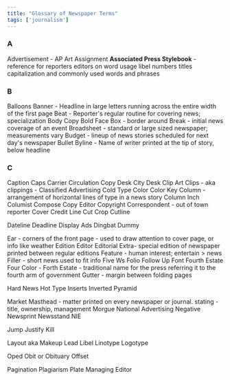 ```yaml
---
title: "Glossary of Newspaper Terms"
tags: ['journalism']
---
```

### A
Advertisement - 
AP
Art
Assignment
**Associated Press Stylebook** - reference for reporters editors on word usage libel numbers titles capitalization and commonly used words and phrases


### B
Balloons
Banner - Headline in large letters running across the entire width of the first page
Beat - Reporter's regular routine for covering news; specialization
Body Copy
Bold Face
Box - border around 
Break - initial news coverage of an event
Broadsheet - standard or large sized newspaper; measurements vary 
Budget - lineup of news stories  scheduled for next day's newspaper
Bullet 
Byline - Name of writer printed at the tip of story, below headline



### C
Caption
Caps
Carrier
Circulation
Copy Desk
City Desk
Clip Art
Clips - aka clippings - 
Classified Advertising
Cold Type 
Color
Color Key
Column - arrangement of horizontal lines of type in a news story
Column Inch
Columist
Compose
Copy Editor
Copyright
Correspondent - out of town reporter
Cover
Credit Line
Cut 
Crop
Cutline


Dateline
Deadline
Display Ads
Dingbat
Dummy


Ear - corners of the front page - used to draw attention to cover page, or info like weather
Edition
Editor
Editorial
Extra- special edition of newspaper printed between regular editions 
Feature - human interest; entertain > news
Filler - short news used to fit info 
Five Ws
Folio
Follow Up
Font 
Fourth Estate
Four Color - 
Forth Estate - traditional name for the press referring it to the fourth arm of government
Gutter - margin between folding pages

Hard News 
Hot Type
Inserts
Inverted Pyramid 

Market
Masthead - matter printed on every newspaper or journal. stating - title, ownership, management
Morgue
National Advertising
Negative
Newsprint
Newsstand 
NIE


Jump
Justify
Kill

Layout aka Makeup
Lead
Libel
Linotype
Logotype

Oped
Obit or Obituary
Offset

Pagination 
Plagiarism
Plate
Managing Editor